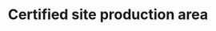 ---
title: 'Certified site production area'
field: 'is.certifiedSite.productionArea'
slug: 'is-certifiedsite-productionarea'
comment: 'Area in hectares'
required: False
module: 'Certified Resource or Site'
cluster: 'Certification'
policy: 'Free value. Single value only.'
layout: 'home'
---